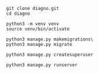 ```
git clone diagno.git
cd diagno
```

```
python3 -m venv venv
source venv/bin/activate
```

```
python3 manage.py makemigrations\
python3 manage.py migrate
```

```
python3 manage.py createsuperuser
```

```
python3 manage.py runserver
```